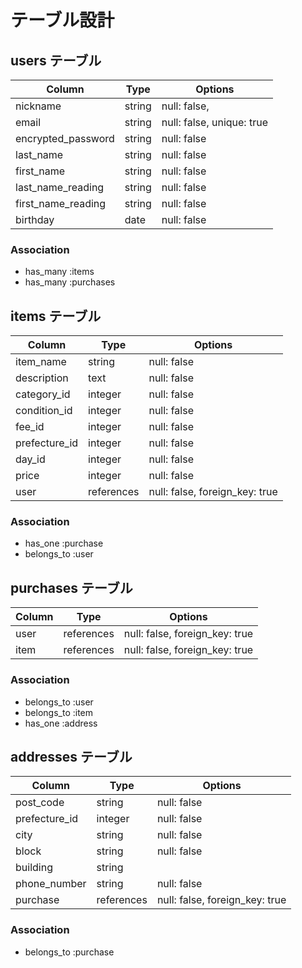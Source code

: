 # テーブル設計

## users テーブル

| Column             | Type   | Options     |
| ------------------ | ------ | ----------- |
| nickname           | string | null: false,|
| email              | string | null: false, unique: true |
| encrypted_password | string | null: false |
| last_name          | string | null: false |
| first_name         | string | null: false |
| last_name_reading  | string | null: false |
| first_name_reading | string | null: false |
| birthday           | date   | null: false |

### Association

- has_many :items
- has_many :purchases

## items テーブル

| Column             | Type    | Options     |
| ------------------ | ------  | ----------- |
| item_name          | string  | null: false |
| description        | text    | null: false |
| category_id        | integer | null: false |
| condition_id       | integer | null: false |
| fee_id             | integer | null: false |
| prefecture_id      | integer | null: false |
| day_id             | integer | null: false |
| price              | integer | null: false |
| user               | references | null: false, foreign_key: true |

### Association

- has_one     :purchase
- belongs_to  :user

## purchases テーブル

| Column             | Type   | Options     |
| ------------------ | ------ | ----------- |
| user               | references | null: false, foreign_key: true |
| item               | references | null: false, foreign_key: true |

### Association

- belongs_to  :user
- belongs_to  :item
- has_one     :address


## addresses テーブル

| Column             | Type    | Options     |
| ------------------ | ------  | ----------- |
| post_code          | string  | null: false |
| prefecture_id      | integer | null: false |
| city               | string  | null: false |
| block              | string  | null: false |
| building           | string  |
| phone_number       | string  | null: false |
| purchase           | references | null: false, foreign_key: true |


### Association

- belongs_to  :purchase